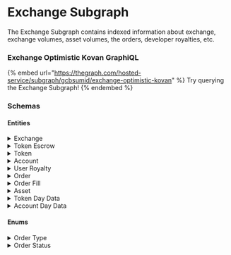 # Exchange Subgraph

The Exchange Subgraph contains indexed information about exchange, exchange volumes, asset volumes, the orders, developer royalties, etc.

### Exchange Optimistic Kovan GraphiQL&#x20;

{% embed url="https://thegraph.com/hosted-service/subgraph/gcbsumid/exchange-optimistic-kovan" %}
Try querying the Exchange Subgraph!
{% endembed %}

### Schemas

#### Entities

<details>

<summary>Exchange</summary>

```
type Exchange @entity {
  id: ID!
  orders: [Order!]!
  numOfOrders: BigInt!
  numOfBuyOrders: BigInt!
  numOfSellOrders: BigInt!
}
```

</details>

<details>

<summary>Token Escrow</summary>

```
type TokenEscrow @entity {
  id: ID!
  supportedTokens: [Token!]
}
```

</details>

<details>

<summary>Token</summary>

```
type Token @entity {
  id: ID!
  address: Bytes!
  escrow: TokenEscrow!
  totalVolume: BigInt!
  dailyData: [TokenDayData!]
}
```

</details>

<details>

<summary>Account</summary>

```
type Account @entity {
  id: ID!
  address: Bytes!
  orders: [Order!]!
  numOfOpenBuyOrders: BigInt!
  numOfOpenSellOrders: BigInt!
  numOfFilledOrders: BigInt!
  numOfCancelledOrders: BigInt!
  volume: BigInt!
  volumeAsBuyer: BigInt!
  volumeAsSeller: BigInt!
  dailyData: [AccountDayData!]
  claimedRoyalties: [UserRoyalty!]
}
```

</details>

<details>

<summary>User Royalty</summary>

```
type UserRoyalty @entity {
  id: ID!
  user: Account!
  token: Token!
  claimedAmount: BigInt!
}
```

</details>

<details>

<summary>Order</summary>

```
type Order @entity {
  id: ID!
  exchange: Exchange!
  asset: Asset!
  owner: Account!
  type: OrderType!
  price: BigInt!
  amountOrdered: BigInt!
  amountFilled: BigInt!
  status: OrderStatus!
  createdAtTimestamp: BigInt!
  filledAtTimestamp: BigInt!
  cancelledAtTimestamp: BigInt!
  lastClaimedAtTimestamp: BigInt!
  orderFills: [OrderFill!]
}
```

</details>

<details>

<summary>Order Fill</summary>

```
type OrderFill @entity {
  id: ID!
  filler: Account!
  order: Order!
  amount: BigInt!
  pricePerItem: BigInt!
  totalPrice: BigInt!
  token: Token!
}
```

</details>

<details>

<summary>Asset</summary>

```
type Asset @entity {
  id: ID!
  tokenId: BigInt!
  parentContract: Bytes!
  orders: [Order!] @derivedFrom(field: "asset")
  assetVolumeTransacted: BigInt!
}
```

</details>

<details>

<summary>Token Day Data</summary>

```
type TokenDayData @entity {
  id: ID!
  token: Token!
  volume: BigInt!
  startTimestamp: Int!
}
```

</details>

<details>

<summary>Account Day Data</summary>

```
type AccountDayData @entity {
  id: ID!
  account: Account!
  token: Token!
  volume: BigInt!
  volumeAsBuyer: BigInt!
  volumeAsSeller: BigInt!
  startTimestamp: Int!
}
```

</details>

#### Enums

<details>

<summary>Order Type</summary>

```
enum OrderType {
    Buy
    Sell
}
```

</details>

<details>

<summary>Order Status</summary>

```
enum OrderStatus {
  Ready
  PartiallyFilled
  Filled
  Cancelled
  Claimed
}
```

</details>
